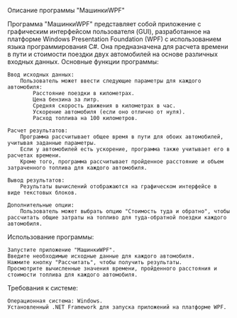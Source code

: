 Описание программы "МашинкиWPF"

Программа "МашинкиWPF" представляет собой приложение с графическим интерфейсом пользователя (GUI), разработанное на платформе Windows Presentation Foundation (WPF) с использованием языка программирования C#. Она предназначена для расчета времени в пути и стоимости поездки двух автомобилей на основе различных входных данных.
Основные функции программы:

    Ввод исходных данных:
        Пользователь может ввести следующие параметры для каждого автомобиля:
            Расстояние поездки в километрах.
            Цена бензина за литр.
            Средняя скорость движения в километрах в час.
            Ускорение автомобиля (если оно отлично от нуля).
            Расход топлива на 100 километров.

    Расчет результатов:
        Программа рассчитывает общее время в пути для обоих автомобилей, учитывая заданные параметры.
        Если у автомобилей есть ускорение, программа также учитывает его в расчетах времени.
        Кроме того, программа рассчитывает пройденное расстояние и объем затраченного топлива для каждого автомобиля.

    Вывод результатов:
        Результаты вычислений отображаются на графическом интерфейсе в виде текстовых блоков.

    Дополнительные опции:
        Пользователь может выбрать опцию "Стоимость туда и обратно", чтобы рассчитать общие затраты на топливо для туда-обратной поездки каждого автомобиля.

Использование программы:

    Запустите приложение "МашинкиWPF".
    Введите необходимые исходные данные для каждого автомобиля.
    Нажмите кнопку "Рассчитать", чтобы получить результаты.
    Просмотрите вычисленные значения времени, пройденного расстояния и стоимости топлива для каждого автомобиля.

Требования к системе:

    Операционная система: Windows.
    Установленный .NET Framework для запуска приложений на платформе WPF.
